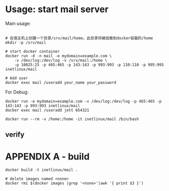 
Usage: start mail server
========================

Main usage:

```

# 在宿主机上创建一个目录/srv/mail/home，此目录将被挂载到docker容器的/home
mkdir -p /srv/mail

# start docker container
docker run -d -n mail -e mydomain=example.com \
    -v /dev/log:/dev/log -v /srv/mail:/home \
    -p 10025:25 -p 465:465 -p 143:143 -p 993:993 -p 110:110 -p 995:995 inetlinux/mail

# Add user
docker exec mail /useradd your_name your_password

```

For Debug:

```
docker run -e mydomain=example.com -v /dev/log:/dev/log -p 465:465 -p 143:143 -p 993:993 inetlinux/mail
docker exec mail /useradd jett 654321

docker run --rm -v /home:/home -it inetlinux/mail /bin/bash
```

verify
------


APPENDIX A - build
==================

    docker build -t inetlinux/mail .

    # delete images named <none>
    docker rmi $(docker images |grep '<none>'|awk '{ print $3 }')
